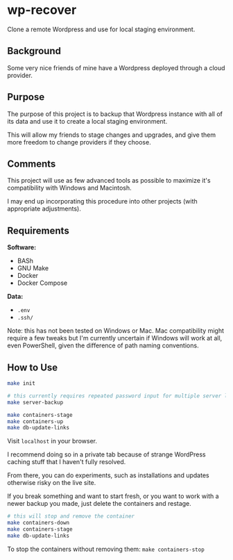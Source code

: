 # wp-recover

Clone a remote Wordpress and use for local staging environment.

## Background

Some very nice friends of mine have a Wordpress deployed through a cloud provider.

## Purpose

The purpose of this project is to backup that Wordpress instance with all of its data and use it to create a local staging environment.

This will allow my friends to stage changes and upgrades, and give them more freedom to change providers if they choose.

## Comments

This project will use as few advanced tools as possible to maximize it's compatibility with Windows and Macintosh.

I may end up incorporating this procedure into other projects (with appropriate adjustments).

## Requirements

**Software:**

- BASh
- GNU Make
- Docker
- Docker Compose

**Data:**

- `.env`
- `.ssh/`

Note: this has not been tested on Windows or Mac. Mac compatibility might require a few tweaks but I'm currently uncertain if Windows will work at all, even PowerShell, given the difference of path naming conventions.

## How to Use

```bash
make init

# this currently requires repeated password input for multiple server logins -- working on it
make server-backup

make containers-stage
make containers-up
make db-update-links
```

Visit `localhost` in your browser.

I recommend doing so in a private tab because of strange WordPress caching stuff that I haven't fully resolved.

From there, you can do experiments, such as installations and updates otherwise risky on the live site.

If you break something and want to start fresh, or you want to work with a newer backup you made, just delete the containers and restage.

```bash
# this will stop and remove the container
make containers-down
make containers-stage
make db-update-links
```

To stop the containers without removing them: `make containers-stop`
